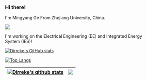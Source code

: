 ### Hi there!

I'm Mingyang Ge From Zhejiang University, China. 

![](https://komarev.com/ghpvc/?username=your-github-username)

I'm working on the Electrical Engineering (EE) and Integrated Energy System (IES)!

[![Dirreke's GitHub stats](https://github-readme-stats.vercel.app/api?username=Dirreke&count_private=true&show_icons=true&theme=radical&bg_color=30,e96443,904e95&title_color=fff&text_color=fff&include_all_commits=true)](https://github.com/anuraghazra/github-readme-stats)
 
[![Top Langs](https://github-readme-stats.vercel.app/api/top-langs/?username=Dirreke&count_private=true)](https://github.com/anuraghazra/github-readme-stats)

| <a href="https://github.com/anuraghazra/github-readme-stats"><img align="center" src="[https://github-readme-stats.vercel.app/api?username=anuraghazra&show_icons=true&include_all_commits=true&theme=buefy&hide_border=true](https://github-readme-stats.vercel.app/api?username=Dirreke&count_private=true&show_icons=true&theme=radical&bg_color=30,e96443,904e95&title_color=fff&text_color=fff&include_all_commits=true)" alt="Dirreke's github stats" /></a> | <a href="https://github.com/anuraghazra/github-readme-stats"><img align="center" src="[https://github-readme-stats.vercel.app/api/top-langs/?username=anuraghazra](https://github-readme-stats.vercel.app/api/top-langs/?username=Dirreke&count_private=true)&layout=compact" /></a> |
| ------------- | ------------- |
